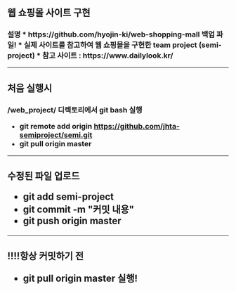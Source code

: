 # <Semi Project>

<h2> 웹 쇼핑몰 사이트 구현
<h3> 설명
* https://github.com/hyojin-ki/web-shopping-mall 백업 파일!  
* 실제 사이트를 참고하여 웹 쇼핑몰을 구현한 team project (semi-project)
* 참고 사이트 : https://www.dailylook.kr/


***

<h2> 처음 실행시
<h3> /web_project/ 디렉토리에서 git bash 실행
  
* git remote add origin https://github.com/jhta-semiproject/semi.git
* git pull origin master

***

<h2> 수정된 파일 업로드
  
* git add semi-project
* git commit -m "커밋 내용"
* git push origin master
 
***

<h2> !!!!항상 커밋하기 전 
  
* git pull origin master 실행!
